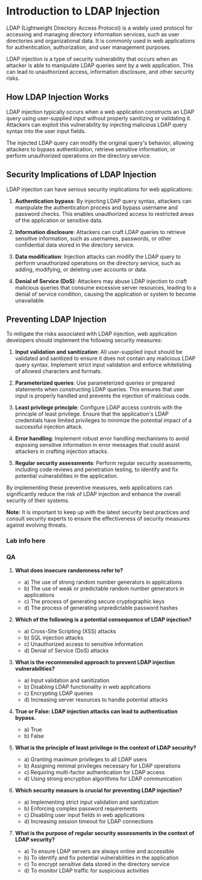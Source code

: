 # Introduction to LDAP Injection

LDAP (Lightweight Directory Access Protocol) is a widely used protocol for accessing and managing directory information services, such as user directories and organizational data. It is commonly used in web applications for authentication, authorization, and user management purposes.

LDAP injection is a type of security vulnerability that occurs when an attacker is able to manipulate LDAP queries sent by a web application. This can lead to unauthorized access, information disclosure, and other security risks.

## How LDAP Injection Works

LDAP injection typically occurs when a web application constructs an LDAP query using user-supplied input without properly sanitizing or validating it. Attackers can exploit this vulnerability by injecting malicious LDAP query syntax into the user input fields.

The injected LDAP query can modify the original query's behavior, allowing attackers to bypass authentication, retrieve sensitive information, or perform unauthorized operations on the directory service.

## Security Implications of LDAP Injection

LDAP injection can have serious security implications for web applications:

1. **Authentication bypass**: By injecting LDAP query syntax, attackers can manipulate the authentication process and bypass username and password checks. This enables unauthorized access to restricted areas of the application or sensitive data.

2. **Information disclosure**: Attackers can craft LDAP queries to retrieve sensitive information, such as usernames, passwords, or other confidential data stored in the directory service.

3. **Data modification**: Injection attacks can modify the LDAP query to perform unauthorized operations on the directory service, such as adding, modifying, or deleting user accounts or data.

4. **Denial of Service (DoS)**: Attackers may abuse LDAP injection to craft malicious queries that consume excessive server resources, leading to a denial of service condition, causing the application or system to become unavailable.

## Preventing LDAP Injection

To mitigate the risks associated with LDAP injection, web application developers should implement the following security measures:

1. **Input validation and sanitization**: All user-supplied input should be validated and sanitized to ensure it does not contain any malicious LDAP query syntax. Implement strict input validation and enforce whitelisting of allowed characters and formats.

2. **Parameterized queries**: Use parameterized queries or prepared statements when constructing LDAP queries. This ensures that user input is properly handled and prevents the injection of malicious code.

3. **Least privilege principle**: Configure LDAP access controls with the principle of least privilege. Ensure that the application's LDAP credentials have limited privileges to minimize the potential impact of a successful injection attack.

4. **Error handling**: Implement robust error handling mechanisms to avoid exposing sensitive information in error messages that could assist attackers in crafting injection attacks.

5. **Regular security assessments**: Perform regular security assessments, including code reviews and penetration testing, to identify and fix potential vulnerabilities in the application.

By implementing these preventive measures, web applications can significantly reduce the risk of LDAP injection and enhance the overall security of their systems.

**Note:** It is important to keep up with the latest security best practices and consult security experts to ensure the effectiveness of security measures against evolving threats.


### Lab info here

### QA 

1. **What does insecure randomness refer to?**
   - a) The use of strong random number generators in applications
   - b) The use of weak or predictable random number generators in applications
   - c) The process of generating secure cryptographic keys
   - d) The process of generating unpredictable password hashes

2. **Which of the following is a potential consequence of LDAP injection?**
   - a) Cross-Site Scripting (XSS) attacks
   - b) SQL injection attacks
   - c) Unauthorized access to sensitive information
   - d) Denial of Service (DoS) attacks

3. **What is the recommended approach to prevent LDAP injection vulnerabilities?**
   - a) Input validation and sanitization
   - b) Disabling LDAP functionality in web applications
   - c) Encrypting LDAP queries
   - d) Increasing server resources to handle potential attacks

4. **True or False: LDAP injection attacks can lead to authentication bypass.**
   - a) True
   - b) False

5. **What is the principle of least privilege in the context of LDAP security?**
   - a) Granting maximum privileges to all LDAP users
   - b) Assigning minimal privileges necessary for LDAP operations
   - c) Requiring multi-factor authentication for LDAP access
   - d) Using strong encryption algorithms for LDAP communication

6. **Which security measure is crucial for preventing LDAP injection?**
   - a) Implementing strict input validation and sanitization
   - b) Enforcing complex password requirements
   - c) Disabling user input fields in web applications
   - d) Increasing session timeout for LDAP connections

7. **What is the purpose of regular security assessments in the context of LDAP security?**
   - a) To ensure LDAP servers are always online and accessible
   - b) To identify and fix potential vulnerabilities in the application
   - c) To encrypt sensitive data stored in the directory service
   - d) To monitor LDAP traffic for suspicious activities


